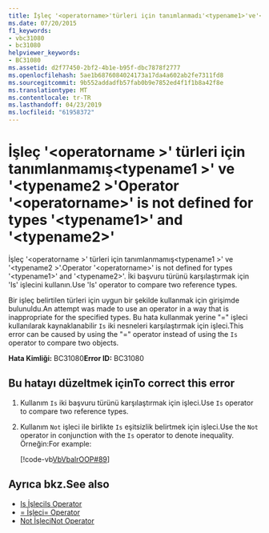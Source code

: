 ```yaml
---
title: İşleç '<operatorname>'türleri için tanımlanmadı'<typename1>'ve'<typename2>'
ms.date: 07/20/2015
f1_keywords:
- vbc31080
- bc31080
helpviewer_keywords:
- BC31080
ms.assetid: d2f77450-2bf2-4b1e-b95f-dbc7878f2777
ms.openlocfilehash: 5ae1b6876084024173a17da4a602ab2fe7311fd8
ms.sourcegitcommit: 9b552addadfb57fab0b9e7852ed4f1f1b8a42f8e
ms.translationtype: MT
ms.contentlocale: tr-TR
ms.lasthandoff: 04/23/2019
ms.locfileid: "61958372"
---
```

# <a name="operator-operatorname-is-not-defined-for-types-typename1-and-typename2"></a><span data-ttu-id="d9004-102">İşleç '\<operatorname >' türleri için tanımlanmamış\<typename1 >' ve '\<typename2 >'</span><span class="sxs-lookup"><span data-stu-id="d9004-102">Operator '\<operatorname>' is not defined for types '\<typename1>' and '\<typename2>'</span></span>
<span data-ttu-id="d9004-103">İşleç '\<operatorname >' türleri için tanımlanmamış\<typename1 >' ve '\<typename2 >'.</span><span class="sxs-lookup"><span data-stu-id="d9004-103">Operator '\<operatorname>' is not defined for types '\<typename1>' and '\<typename2>'.</span></span> <span data-ttu-id="d9004-104">İki başvuru türünü karşılaştırmak için 'Is' işlecini kullanın.</span><span class="sxs-lookup"><span data-stu-id="d9004-104">Use 'Is' operator to compare two reference types.</span></span>  
  
 <span data-ttu-id="d9004-105">Bir işleç belirtilen türleri için uygun bir şekilde kullanmak için girişimde bulunuldu.</span><span class="sxs-lookup"><span data-stu-id="d9004-105">An attempt was made to use an operator in a way that is inappropriate for the specified types.</span></span> <span data-ttu-id="d9004-106">Bu hata kullanmak yerine "=" işleci kullanılarak kaynaklanabilir `Is` iki nesneleri karşılaştırmak için işleci.</span><span class="sxs-lookup"><span data-stu-id="d9004-106">This error can be caused by using the "=" operator instead of using the `Is` operator to compare two objects.</span></span>  
  
 <span data-ttu-id="d9004-107">**Hata Kimliği:** BC31080</span><span class="sxs-lookup"><span data-stu-id="d9004-107">**Error ID:** BC31080</span></span>  
  
## <a name="to-correct-this-error"></a><span data-ttu-id="d9004-108">Bu hatayı düzeltmek için</span><span class="sxs-lookup"><span data-stu-id="d9004-108">To correct this error</span></span>  
  
1. <span data-ttu-id="d9004-109">Kullanım `Is` iki başvuru türünü karşılaştırmak için işleci.</span><span class="sxs-lookup"><span data-stu-id="d9004-109">Use `Is` operator to compare two reference types.</span></span>  
  
2. <span data-ttu-id="d9004-110">Kullanım `Not` işleci ile birlikte `Is` eşitsizlik belirtmek için işleci.</span><span class="sxs-lookup"><span data-stu-id="d9004-110">Use the `Not` operator in conjunction with the `Is` operator to denote inequality.</span></span> <span data-ttu-id="d9004-111">Örneğin:</span><span class="sxs-lookup"><span data-stu-id="d9004-111">For example:</span></span>  
  
     [!code-vb[VbVbalrOOP#89](~/samples/snippets/visualbasic/VS_Snippets_VBCSharp/VbVbalrOOP/VB/OOP.vb#89)]
  
## <a name="see-also"></a><span data-ttu-id="d9004-112">Ayrıca bkz.</span><span class="sxs-lookup"><span data-stu-id="d9004-112">See also</span></span>

- [<span data-ttu-id="d9004-113">Is İşleci</span><span class="sxs-lookup"><span data-stu-id="d9004-113">Is Operator</span></span>](../../visual-basic/language-reference/operators/is-operator.md)
- [<span data-ttu-id="d9004-114">= İşleci</span><span class="sxs-lookup"><span data-stu-id="d9004-114">= Operator</span></span>](../../visual-basic/language-reference/operators/assignment-operator.md)
- [<span data-ttu-id="d9004-115">Not İşleci</span><span class="sxs-lookup"><span data-stu-id="d9004-115">Not Operator</span></span>](../../visual-basic/language-reference/operators/not-operator.md)
